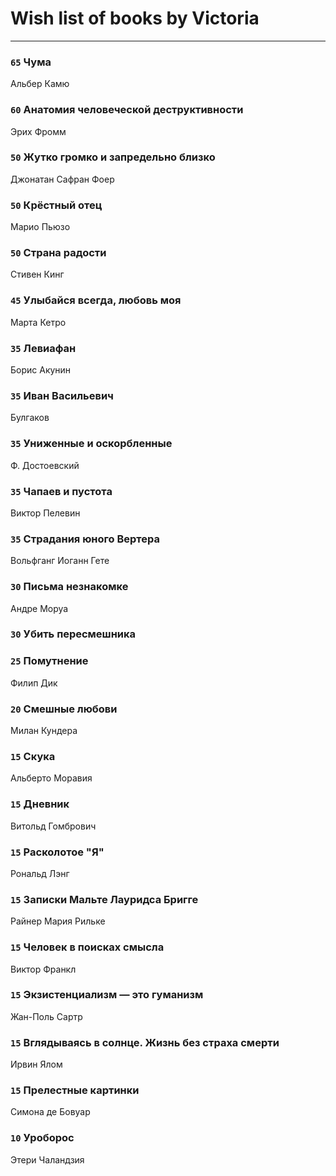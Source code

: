# Wish list of books by Victoria
---

### `65` Чума
Альбер Камю

### `60` Анатомия человеческой деструктивности
Эрих Фромм

### `50` Жутко громко и запредельно близко
Джонатан Сафран Фоер

### `50` Крёстный отец
Марио Пьюзо

### `50` Страна радости
Стивен Кинг

### `45` Улыбайся всегда, любовь моя
Марта Кетро

### `35` Левиафан
Борис Акунин

### `35` Иван Васильевич
Булгаков

### `35` Униженные и оскорбленные
Ф. Достоевский

### `35` Чапаев и пустота
Виктор Пелевин

### `35` Страдания юного Вертера
Вольфганг Иоганн Гете

### `30` Письма незнакомке
Андре Моруа

### `30` Убить пересмешника

### `25` Помутнение
Филип Дик

### `20` Смешные любови
Милан Кундера

### `15` Скука
Альберто Моравия

### `15` Дневник
Витольд Гомбрович

### `15` Расколотое "Я"
Рональд Лэнг

### `15` Записки Мальте Лауридса Бригге
Райнер Мария Рильке

### `15` Человек в поисках смысла
Виктор Франкл

### `15` Экзистенциализм — это гуманизм
Жан-Поль Сартр

### `15` Вглядываясь в солнце. Жизнь без страха смерти
Ирвин Ялом

### `15` Прелестные картинки
Симона де Бовуар

### `10` Уроборос
Этери Чаландзия

